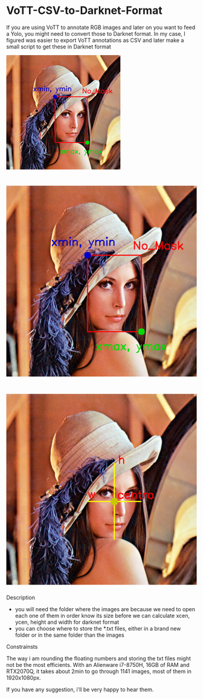 # VoTT-CSV-to-Darknet-Format
If you are using VoTT to annotate RGB images and later on you want to feed a Yolo, you might need to convert those to Darknet format. 
In my case, I figured was easier to export VoTT annotations as CSV and later make a small script to get these in Darknet format

<img src="https://github.com/chacoff/VoTT-CSV-to-Darknet-Format/blob/main/lena_annotated.png" width="60%">

# ![Lena](https://github.com/chacoff/VoTT-CSV-to-Darknet-Format/blob/main/lena_annotated.png?raw=true)

# ![Lena](https://github.com/chacoff/VoTT-CSV-to-Darknet-Format/blob/main/lena_annotated2.png?raw=true)

Description
- you will need the folder where the images are because we need to open each one of them in order know its size before we can calculate xcen, ycen, height and width for darknet format
- you can choose where to store the *.txt files, either in a brand new folder or in the same folder than the images


Constrainsts

The way i am rounding the floating numbers and storing the txt files might not be the most efficients. With an Alienware i7-8750H, 16GB of RAM and RTX2070Q, it takes about 2min to go through 1141 images, most of them in 1920x1080px. 



If you have any suggestion, i'll be very happy to hear them.
